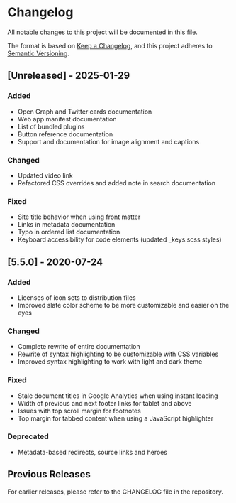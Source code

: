 # Changelog

All notable changes to this project will be documented in this file.

The format is based on [Keep a Changelog](https://keepachangelog.com/en/1.0.0/),
and this project adheres to [Semantic Versioning](https://semver.org/spec/v2.0.0.html).

## [Unreleased] - 2025-01-29

### Added
- Open Graph and Twitter cards documentation
- Web app manifest documentation 
- List of bundled plugins
- Button reference documentation
- Support and documentation for image alignment and captions

### Changed
- Updated video link
- Refactored CSS overrides and added note in search documentation

### Fixed
- Site title behavior when using front matter
- Links in metadata documentation
- Typo in ordered list documentation
- Keyboard accessibility for code elements (updated _keys.scss styles)

## [5.5.0] - 2020-07-24

### Added
- Licenses of icon sets to distribution files
- Improved slate color scheme to be more customizable and easier on the eyes

### Changed
- Complete rewrite of entire documentation
- Rewrite of syntax highlighting to be customizable with CSS variables
- Improved syntax highlighting to work with light and dark theme

### Fixed
- Stale document titles in Google Analytics when using instant loading
- Width of previous and next footer links for tablet and above
- Issues with top scroll margin for footnotes
- Top margin for tabbed content when using a JavaScript highlighter

### Deprecated
- Metadata-based redirects, source links and heroes

## Previous Releases

For earlier releases, please refer to the CHANGELOG file in the repository.